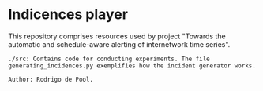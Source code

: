 # Indicences player

This repository comprises resources used by project "Towards the automatic and schedule-aware alerting of internetwork time series".

    ./src: Contains code for conducting experiments. The file generating_incidences.py exemplifies how the incident generator works.
    
    Author: Rodrigo de Pool.

